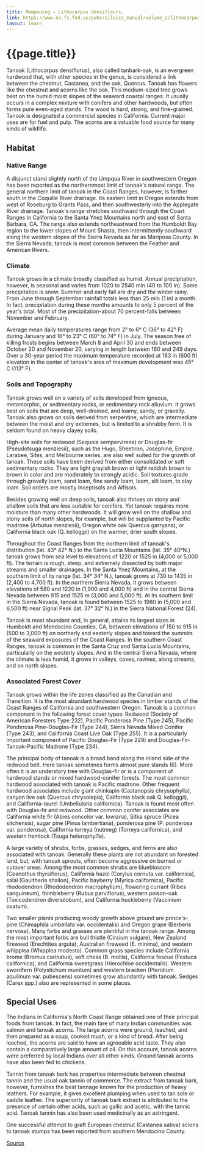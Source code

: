 ```yaml
---
title: Mempening – Lithocarpus densiflours.
link: https://www.na.fs.fed.us/pubs/silvics_manual/volume_2/lithocarpus/densiflorus.htm
layout: learn
---
```

# {{page.title}}

Tanoak (Lithocarpus densiflorus), also called tanbark-oak, is an evergreen hardwood that, with other species in the genus, is considered a link between the chestnut, Castanea, and the oak, Quercus. Tanoak has flowers like the chestnut and acorns like the oak. This medium-sized tree grows best on the humid moist slopes of the seaward coastal ranges. It usually occurs in a complex mixture with conifers and other hardwoods, but often forms pure even-aged stands. The wood is hard, strong, and fine-grained. Tanoak is designated a commercial species in California. Current major uses are for fuel and pulp. The acorns are a valuable food source for many kinds of wildlife.

## Habitat

### Native Range
A disjunct stand slightly north of the Umpqua River in southwestern Oregon has been reported as the northernmost limit of tanoak's natural range. The general northern limit of tanoak in the Coast Ranges, however, is farther south in the Coquille River drainage. Its eastern limit in Oregon extends from west of Roseburg to Grants Pass, and then southwesterly into the Applegate River drainage. Tanoak's range stretches southward through the Coast Ranges in California to the Santa Ynez Mountains north and east of Santa Barbara, CA. The range also extends northeastward from the Humboldt Bay region to the lower slopes of Mount Shasta, then intermittently southward along the western slopes of the Sierra Nevada as far as Mariposa County. In the Sierra Nevada, tanoak is most common between the Feather and American Rivers.

### Climate
Tanoak grows in a climate broadly classified as humid. Annual precipitation, however, is seasonal and varies from 1020 to 2540 min (40 to 100 in). Some precipitation is snow. Summer and early fall are dry and the winter rainy. From June through September rainfall totals less than 25 min (1 in) a month. In fact, precipitation during these months amounts to only 5 percent of the year's total. Most of the precipitation-about 70 percent-falls between November and February.

Average mean daily temperatures range from 2° to 6° C (36° to 42° F) during January and 16° to 23° C (60° to 74° F) in July. The season free of killing frosts begins between March 8 and April 30 and ends between October 20 and November 20, varying in length between 160 and 249 days. Over a 30-year period the maximum temperature recorded at 183 in (600 ft) elevation in the center of tanoak's area of maximum development was 45° C (113° F).

### Soils and Topography

Tanoak grows well on a variety of soils developed from igneous, metamorphic, or sedimentary rocks, or sedimentary rock alluvium. It grows best on soils that are deep, well-drained, and loamy, sandy, or gravelly. Tanoak also grows on soils derived from serpentine, which are intermediate between the moist and dry extremes, but is limited to a shrubby form. It is seldom found on heavy clayey soils.

High-site soils for redwood (Sequoia sempervirens) or Douglas-fir (Pseudotsuga menziesii), such as the Hugo, Sheetiron, Josephine, Empire, Larabee, Sites, and Melbourne series, are also well suited for the growth of tanoak. These soils have been derived from either consolidated or soft sedimentary rocks. They are light grayish brown or light reddish brown to brown in color and are moderately to strongly acidic. Soil textures grade through gravelly loam, sand loam, fine sandy loam, loam, silt loam, to clay loam. Soil orders are mostly Inceptisols and Alfisols.

Besides growing well on deep soils, tanoak also thrives on stony and shallow soils that are less suitable for conifers. Yet tanoak requires more moisture than many other hardwoods. It will grow well on the shallow and stony soils of north slopes, for example, but will be supplanted by Pacific madrone (Arbutus menziesii), Oregon white oak Quercus garryana), or California black oak (Q. kelloggii) on the warmer, drier south slopes.

Throughout the Coast Ranges from the northern limit of tanoak's distribution (lat. 43° 42° N.) to the Santa Lucia Mountains (lat. 35° 40°N.) tanoak grows from sea level to elevations of 1220 or 1525 in (4,000 or 5,000 ft). The terrain is rough, steep, and extremely dissected by both major streams and smaller drainages. In the Santa Ynez Mountains, at the southern limit of its range (lat. 34° 34° N.), tanoak grows at 730 to 1435 in (2,400 to 4,700 ft). In the northern Sierra Nevada, it grows between elevations of 580 and 1220 in (1,900 and 4,000 ft) and in the central Sierra Nevada between 915 and 1525 m (3,000 and 5,000 ft). At its southern limit in the Sierra Nevada, tanoak is found between 1525 to 1980 in (5,000 and 6,500 ft) near Signal Peak (lat. 37° 32° N.) in the Sierra National Forest (24).

Tanoak is most abundant and, in general, attains its largest sizes in Humboldt and Mendocino Counties, CA, between elevations of 150 to 915 in (500 to 3,000 ft) on northerly and easterly slopes and toward the summits of the seaward exposures of the Coast Ranges. In the southern Coast Ranges, tanoak is common in the Santa Cruz and Santa Lucia Mountains, particularly on the westerly slopes. And in the central Sierra Nevada, where the climate is less humid, it grows in valleys, coves, ravines, along streams, and on north slopes.

### Associated Forest Cover
Tanoak grows within the life zones classified as the Canadian and Transition. It is the most abundant hardwood species in timber stands of the Coast Ranges of California and southwestern Oregon. Tanoak is a common component in the following forest cover types: Redwood (Society of American Foresters Type 232), Pacific Ponderosa Pine (Type 245), Pacific Ponderosa Pine-Douglas-Fir (Type 244), Sierra Nevada Mixed Conifer (Type 243), and California Coast Live Oak (Type 255). It is a particularly important component of Pacific Douglas-Fir (Type 229) and Douglas-Fir-Tanoak-Pacific Madrone (Type 234).

The principal body of tanoak is a broad band along the inland side of the redwood belt. Here tanoak sometimes forms almost pure stands (6). More often it is an understory tree with Douglas-fir or is a component of hardwood stands or mixed hardwood-conifer forests. The most common hardwood associated with tanoak is Pacific madrone. Other frequent hardwood associates include giant chinkapin (Castanopsis chrysophylla), canyon live oak (Quercus chrysolepis), California black oak Q. kelloggii), and California-laurel (Umbellularia californica). Tanoak is found most often with Douglas-fir and redwood. Other common conifer associates are California white fir (Abies concolor var. lowiana), Sitka spruce (Picea sitchensis), sugar pine (Pinus lambertiana), ponderosa pine (P. ponderosa var. ponderosa), California torreya (nutmeg) (Torreya californica), and western hemlock (Tsuga heterophyl1a).

A large variety of shrubs, forbs, grasses, sedges, and ferns are also associated with tanoak. Generally these plants are not abundant on forested land, but, with tanoak sprouts, often become aggressive on burned or cutover areas. Among the most common shrubs are blueblossom (Ceanothus thyrsiflorus), California hazel (Corylus cornuta var. californica), salal (Gaultheria shallon), Pacific bayberry (Myrica californica), Pacific rhododendron (Rhododendron macrophyllum), flowering currant (Ribes sanguineum), thimbleberry (Rubus parviflorus), western poison-oak (Toxicodendron diversilobum), and California huckleberry (Vaccinium ovatum).

Two smaller plants producing woody growth above ground are prince's-pine (Chimaphila umbellata var. occidentalis) and Oregon grape (Berberis nervosa). Many forbs and grasses are plentiful in the tanoak range. Among the most important forbs are bull thistle (Cirsium vulgare), New Zealand fireweed (Erechtites arguta), Australian fireweed (E. minima), and western whipplea (Whipplea modesta). Common grass species include California brome (Bromus carinatus), soft chess (B. mollis), California fescue (Festuca californica), and California sweetgrass (Hierochloe occidentalis). Western swordfern (Polystichum munitum) and western bracken (Pteridium aquilinum var. pubescens) sometimes grow abundantly with tanoak. Sedges (Carex spp.) also are represented in some places.

## Special Uses
The Indians in California's North Coast Range obtained one of their principal foods from tanoak. In fact, the main fare of many Indian communities was salmon and tanoak acorns. The large acorns were ground, leached, and then prepared as a soup, cooked mush, or a kind of bread. After being leached, the acorns are said to have an agreeable acid taste. They also contain a comparatively large amount of oil. On this account, tanoak acorns were preferred by local Indians over all other kinds. Ground tanoak acorns have also been fed to chickens.

Tannin from tanoak bark has properties intermediate between chestnut tannin and the usual oak tannin of commerce. The extract from tanoak bark, however, furnishes the best tannage known for the production of heavy leathers. For example, it gives excellent plumping when used to tan sole or saddle leather. The superiority of tanoak bark extract is attributed to the presence of certain other acids, such as gallic and acetic, with the tannic acid. Tanoak tannin has also been used medicinally as an astringent.

One successful attempt to graft European chestnut (Castanea sativa) scions to tanoak stumps has been reported from southern Mendocino County.

[Source](page.link)
